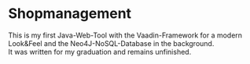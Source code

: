 # Shopmanagement
This is my first Java-Web-Tool with the Vaadin-Framework for a modern Look&Feel and the Neo4J-NoSQL-Database in the background.  
It was written for my graduation and remains unfinished.
